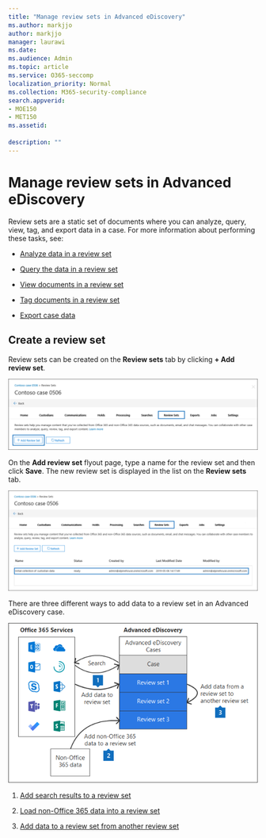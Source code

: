 ```yaml
---
title: "Manage review sets in Advanced eDiscovery"
ms.author: markjjo
author: markjjo
manager: laurawi
ms.date: 
ms.audience: Admin
ms.topic: article
ms.service: O365-seccomp
localization_priority: Normal
ms.collection: M365-security-compliance 
search.appverid: 
- MOE150
- MET150
ms.assetid: 

description: ""
---
```


# Manage review sets in Advanced eDiscovery

Review sets are a static set of documents where you can analyze, query, view, tag, and export data in a case. For more information about performing these tasks, see:

- [Analyze data in a review set](analyzing-data-in-review-set.md)

- [Query the data in a review set](review-set-search.md)

- [View documents in a review set](view-documents-in-review-set.md)

- [Tag documents in a review set](tagging-documents.md)

- [Export case data](exporting-data-ediscover20.md)

## Create a review set

Review sets can be created on the **Review sets** tab by clicking **+ Add review set**.

![Add review set](../media/f45c51d9-585d-47d1-b7fb-0288715e0b6a.png)

On the **Add review set** flyout page, type a name for the review set and then click **Save**.  The new review set is displayed in the list on the **Review sets** tab.

![New review set listed on Review set tab](../media/AeDnewreviewset.png)

There are three different ways to add data to a review set in an Advanced eDiscovery case.

![Three ways to add to a review sets](../media/1f1f4efd-c03b-4255-bc3d-df358e56549c.png)

1. [Add search results to a review set](add-data-to-review-set.md)

2. [Load non-Office 365 data into a review set](load-non-office365-data.md)

3. [Add data to a review set from another review set](add-data-to-review-set-from-another-review-set.md)